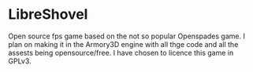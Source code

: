 # LibreShovel
Open source fps game based on the not so popular Openspades game. I plan on making it in the Armory3D engine with all thge code and all the assests being opensource/free. I have chosen to licence this game in GPLv3.
